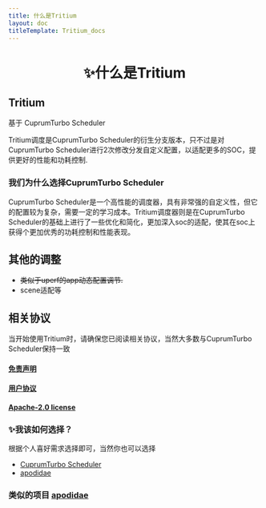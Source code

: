 ```yaml
---
title: 什么是Tritium
layout: doc
titleTemplate: Tritium_docs
---
```



<div align="center">

#  ✨什么是Tritium

</div>


## Tritium
基于 CuprumTurbo Scheduler

Tritium调度是CuprumTurbo Scheduler的衍生分支版本，只不过是对CuprumTurbo Scheduler进行2次修改分发自定义配置，以适配更多的SOC，提供更好的性能和功耗控制.

### 我们为什么选择CuprumTurbo Scheduler

CuprumTurbo Scheduler是一个高性能的调度器，具有非常强的自定义性，但它的配置较为复杂，需要一定的学习成本。Tritium调度器则是在CuprumTurbo Scheduler的基础上进行了一些优化和简化，更加深入soc的适配，使其在soc上获得个更加优秀的功耗控制和性能表现。

## 其他的调整
* ~~类似于uperf的app动态配置调节.~~
* scene适配等
  
## 相关协议 
当开始使用Tritium时，请确保您已阅读相关协议，当然大多数与CuprumTurbo Scheduler保持一致
#### [免责声明](/disclaimer.md)
#### [用户协议](/agreement.md)
#### [Apache-2.0 license](https://github.com/YumeYuka/Tritium/blob/main/LICENSE)

### ✨我该如何选择？
根据个人喜好需求选择即可，当然你也可以选择
- [CuprumTurbo Scheduler](https://github.com/chenzyadb/CuprumTurbo-Scheduler)
- [apodidae](https://apodidae.nalanyinyun.top/)

### 类似的项目 [apodidae](https://apodidae.nalanyinyun.top/)




